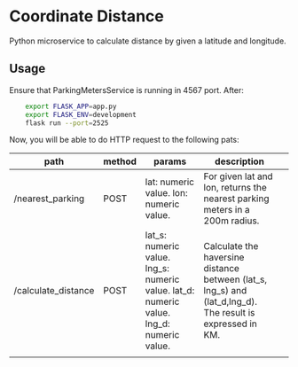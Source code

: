 # Coordinate Distance
Python microservice to calculate distance by given a latitude and longitude.

## Usage

Ensure that ParkingMetersService is running in 4567 port.
After:
```bash
    export FLASK_APP=app.py
    export FLASK_ENV=development
    flask run --port=2525
```

Now, you will be able to do HTTP request to the following pats:

| path 	| method 	| params 	| description 	|  	|
|---------------------	|--------	|-----------------------------------------------------------------------------------------	|-----------------------------------------------------------------------------------------------------------	|---	|
| /nearest_parking 	| POST 	| lat: numeric value. lon: numeric value. 	| For given lat and lon, returns the nearest parking meters in a 200m radius. 	|  	|
| /calculate_distance 	| POST 	| lat_s: numeric value. lng_s: numeric value. lat_d: numeric value. lng_d: numeric value. 	| Calculate the haversine distance between (lat_s, lng_s) and (lat_d,lng_d). The result is expressed in KM. 	|  	|
|  	|  	|  	|  	|  	|
